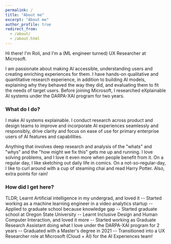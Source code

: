 ```yaml
---
permalink: /
title: "About me"
excerpt: "About me"
author_profile: true
redirect_from:
  - /about/
  - /about.html
---
```


Hi there! I'm Roli, and I'm a (ML engineer turned) UX Researcher at Microsoft. 

I am passionate about making AI accessible, understanding users and creating enriching experiences for them. I have hands-on qualitative and quantitative research experience, in addition to building AI models, explaining why they behaved the way they did, and evaluating them to fit the needs of target users. Before joining Microsoft, I researched eXplainable AI systems under the DARPA-XAI program for two years.

### What do I do?

I make AI systems explainable. I conduct research across product and design teams to improve and incorporate AI experiences seamlessly and responsibly, drive clarity and focus on ease of use for primary enterprise users of AI features and capabilities.

Anything that involves deep research and analysis of the "whats" and "whys" and the "how might we fix this" gets me up and running. I love solving problems, and I love it even more when people benefit from it.
On a regular day, I like sketching out daily life in comics. On a not-so-regular-day, I like to curl around with a cup of steaming chai and read Harry Potter. Also, extra points for rain!

### How did I get here?

TLDR;
Learnt Artificial intelligence in my undergrad, and loved it -- Started working as a machine learning engineer in a video analytics startup -- Applied to graduate school because knowledge gap -- Started graduate school at Oregon State University -- Learnt Inclusive Design and Human Computer Interaction, and loved it more -- Started working as Graduate Research Assistant doing what I love under the DARPA-XAI program for 2 years -- Graduated with a Master's degree in 2021 -- Transitioned into a UX Researcher role at Microsoft (Cloud + AI) for the AI Experiences team!
